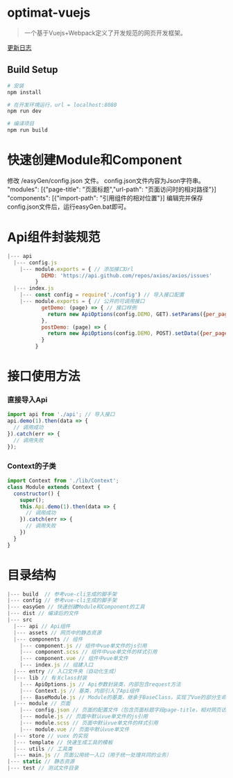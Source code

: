 # optimat-vuejs

> 一个基于Vuejs+Webpack定义了开发规范的网页开发框架。

[更新日志](/CHANGE_LOGS.md)
## Build Setup

``` bash
# 安装
npm install

# 在开发环境运行，url = localhost:8080
npm run dev

# 编译项目
npm run build
```
# 快速创建Module和Component
修改 /easyGen/config.json 文件。
config.json文件内容为Json字符串。
"modules": [{"page-title": "页面标题","url-path": "页面访问时的相对路径"}]
"components": [{"import-path": "引用组件的相对位置"}]
编辑完并保存config.json文件后，运行easyGen.bat即可。

# Api组件封装规范
```js
|--- api
  |--- config.js
    |--- module.exports = { // 添加接口Url
           DEMO: 'https://api.github.com/repos/axios/axios/issues'
         }
  |--- index.js
    |--- const config = require('./config') // 导入接口配置
    |--- module.exports = { // 公开的可调用接口
           getDemo: (page) => { // 接口样例
             return new ApiOptions(config.DEMO, GET).setParams({per_page: page}).request();
           },
           postDemo: (page) => {
             return new ApiOptions(config.DEMO, POST).setData({per_page: page}).request();
           }
         }
```
# 接口使用方法
### 直接导入Api
```js
import api from './api'; // 导入接口
api.demo(1).then(data => {
  // 调用成功
}).catch(err => {
  // 调用失败
});
```
### Context的子类
```js
import Context from './lib/Context';
class Module extends Context {
  constructor() {
    super();
    this.Api.demo(1).then(data => {
      // 调用成功
    }).catch(err => {
      // 调用失败
    })
  }
}
```

# 目录结构

```js
|--- build  // 参考vue-cli生成的脚手架
|--- config // 参考vue-cli生成的脚手架
|--- easyGen // 快速创建Module和Component的工具
|--- dist // 编译后的文件
|--- src
  |--- api // Api组件
  |--- assets // 网页中的静态资源
  |--- components // 组件
    |--- component.js // 组件中vue单文件的js引用
    |--- component.scss // 组件中vue单文件的样式引用
    |--- component.vue // 组件中vue单文件
    |--- index.js // 组建入口
  |--- entry // 入口文件夹（自动化生成）
  |--- lib // 有关class封装
    |--- ApiOptions.js // Api参数封装类，内部包含request方法
    |--- Context.js // 基类，内部引入了Api组件
    |--- BaseModule.js // Module的基类，继承于BaseClass，实现了Vue的部分生命周期
  |--- module // 页面
    |--- config.json // 页面的配置文件（包含页面标题字段page-title，相对网页访问路径字段redirect-url）
    |--- module.js // 页面中默认vue单文件的js引用
    |--- module.scss // 页面中默认vue单文件的样式引用
    |--- module.vue // 页面中默认vue单文件
  |--- store // vuex 的实现
  |--- template // 快速生成工具的模板
  |--- utils // 工具类
  |--- main.js // 页面公用统一入口（用于统一处理共同的业务）
|--- static // 静态资源
|--- test // 测试文件目录
```
